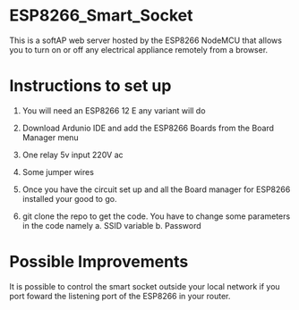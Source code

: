 # ESP8266_Smart_Socket

This is a softAP web server hosted by the ESP8266 NodeMCU that allows you to turn on or off any electrical appliance remotely from a browser.

# Instructions to set up

1. You will need an ESP8266 12 E any variant will do

2. Download Ardunio IDE and add the ESP8266 Boards from the Board Manager menu

3. One relay 5v input 220V ac

4. Some jumper wires

5. Once you have the circuit set up and all the Board manager for ESP8266 installed your good to go.

6. git clone the repo to get the code. You have to change some parameters in the code namely
		a. SSID variable
		b. Password

# Possible Improvements

It is possible to control the smart socket outside your local network if you port foward the listening port of the ESP8266 in your router.
	

   

